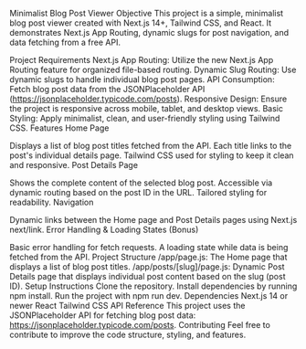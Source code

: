 Minimalist Blog Post Viewer
Objective
This project is a simple, minimalist blog post viewer created with Next.js 14+, Tailwind CSS, and React. It demonstrates Next.js App Routing, dynamic slugs for post navigation, and data fetching from a free API.

Project Requirements
Next.js App Routing: Utilize the new Next.js App Routing feature for organized file-based routing.
Dynamic Slug Routing: Use dynamic slugs to handle individual blog post pages.
API Consumption: Fetch blog post data from the JSONPlaceholder API (https://jsonplaceholder.typicode.com/posts).
Responsive Design: Ensure the project is responsive across mobile, tablet, and desktop views.
Basic Styling: Apply minimalist, clean, and user-friendly styling using Tailwind CSS.
Features
Home Page

Displays a list of blog post titles fetched from the API.
Each title links to the post's individual details page.
Tailwind CSS used for styling to keep it clean and responsive.
Post Details Page

Shows the complete content of the selected blog post.
Accessible via dynamic routing based on the post ID in the URL.
Tailored styling for readability.
Navigation

Dynamic links between the Home page and Post Details pages using Next.js next/link.
Error Handling & Loading States (Bonus)

Basic error handling for fetch requests.
A loading state while data is being fetched from the API.
Project Structure
/app/page.js: The Home page that displays a list of blog post titles.
/app/posts/[slug]/page.js: Dynamic Post Details page that displays individual post content based on the slug (post ID).
Setup Instructions
Clone the repository.
Install dependencies by running npm install.
Run the project with npm run dev.
Dependencies
Next.js 14 or newer
React
Tailwind CSS
API Reference
This project uses the JSONPlaceholder API for fetching blog post data: https://jsonplaceholder.typicode.com/posts.
Contributing
Feel free to contribute to improve the code structure, styling, and features.
